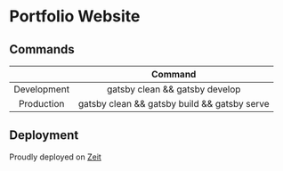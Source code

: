 # Portfolio Website

## Commands

|                | Command     | 
| :------------: | :----------: |
| Development    | gatsby clean && gatsby develop  | 
| Production     | gatsby clean && gatsby build && gatsby serve |

## Deployment
Proudly deployed on [Zeit](https://zeit.co/kamranalinitb/portfolio)